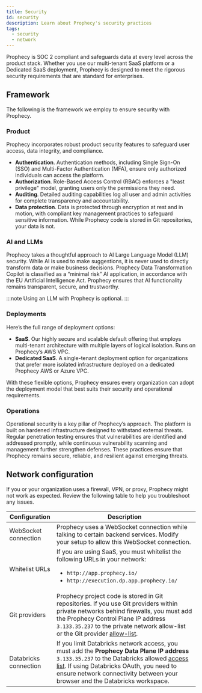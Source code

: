 ```yaml
---
title: Security
id: security
description: Learn about Prophecy's security practices
tags:
  - security
  - network
---
```


Prophecy is SOC 2 compliant and safeguards data at every level across the product stack. Whether you use our multi-tenant SaaS platform or a Dedicated SaaS deployment, Prophecy is designed to meet the rigorous security requirements that are standard for enterprises.

## Framework

The following is the framework we employ to ensure security with Prophecy.

### Product

Prophecy incorporates robust product security features to safeguard user access, data integrity, and compliance.

- **Authentication**. Authentication methods, including Single Sign-On (SSO) and Multi-Factor Authentication (MFA), ensure only authorized individuals can access the platform.
- **Authorization**. Role-Based Access Control (RBAC) enforces a "least privilege" model, granting users only the permissions they need.
- **Auditing**. Detailed auditing capabilities log all user and admin activities for complete transparency and accountability.
- **Data protection**. Data is protected through encryption at rest and in motion, with compliant key management practices to safeguard sensitive information. While Prophecy code is stored in Git repositories, your data is not.

### AI and LLMs

Prophecy takes a thoughtful approach to AI Large Language Model (LLM) security. While AI is used to make suggestions, it is never used to directly transform data or make business decisions. Prophecy Data Transformation Copilot is classified as a “minimal risk” AI application, in accordance with the EU Artificial Intelligence Act. Prophecy ensures that AI functionality remains transparent, secure, and trustworthy.

:::note
Using an LLM with Prophecy is optional.
:::

### Deployments

Here’s the full range of deployment options:

- **SaaS**. Our highly secure and scalable default offering that employs multi-tenant architecture with multiple layers of logical isolation. Runs on Prophecy’s AWS VPC.
- **Dedicated SaaS**. A single-tenant deployment option for organizations that prefer more isolated infrastructure deployed on a dedicated Prophecy AWS or Azure VPC.

With these flexible options, Prophecy ensures every organization can adopt the deployment model that best suits their security and operational requirements.

### Operations

Operational security is a key pillar of Prophecy’s approach. The platform is built on hardened infrastructure designed to withstand external threats. Regular penetration testing ensures that vulnerabilities are identified and addressed promptly, while continuous vulnerability scanning and management further strengthen defenses. These practices ensure that Prophecy remains secure, reliable, and resilient against emerging threats.

## Network configuration

If you or your organization uses a firewall, VPN, or proxy, Prophecy might not work as expected. Review the following table to help you troubleshoot any issues.

| Configuration         | Description                                                                                                                                                                                                                                                                                                                                 |
| --------------------- | ------------------------------------------------------------------------------------------------------------------------------------------------------------------------------------------------------------------------------------------------------------------------------------------------------------------------------------------- |
| WebSocket connection  | Prophecy uses a WebSocket connection while talking to certain backend services. Modify your setup to allow this WebSocket connection.                                                                                                                                                                                                       |
| Whitelist URLs        | If you are using SaaS, you must whitelist the following URLs in your network:<ul><li>`http://app.prophecy.io/`</li><li>`http://execution.dp.app.prophecy.io/`</li></ul>                                                                                                                                                                     |
| Git providers         | Prophecy project code is stored in Git repositories. If you use Git providers within private networks behind firewalls, you must add the Prophecy Control Plane IP address `3.133.35.237` to the private network allow-list or the Git provider [allow-list](https://github.blog/2019-12-12-ip-allow-lists-now-in-public-beta/).            |
| Databricks connection | If you limit Databricks network access, you must add the **Prophecy Data Plane IP address** `3.133.35.237` to the Databricks allowed [access list](https://docs.databricks.com/security/network/ip-access-list.html). If using Databricks OAuth, you need to ensure network connectivity between your browser and the Databricks workspace. |

